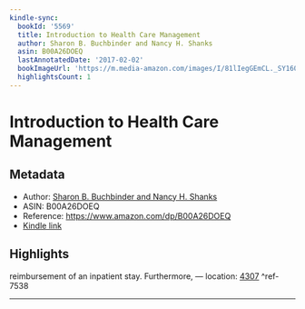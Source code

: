 ```yaml
---
kindle-sync:
  bookId: '5569'
  title: Introduction to Health Care Management
  author: Sharon B. Buchbinder and Nancy H. Shanks
  asin: B00A26DOEQ
  lastAnnotatedDate: '2017-02-02'
  bookImageUrl: 'https://m.media-amazon.com/images/I/81lIegGEmCL._SY160.jpg'
  highlightsCount: 1
---
```

# Introduction to Health Care Management
## Metadata
* Author: [Sharon B. Buchbinder and Nancy H. Shanks](https://www.amazon.comundefined)
* ASIN: B00A26DOEQ
* Reference: https://www.amazon.com/dp/B00A26DOEQ
* [Kindle link](kindle://book?action=open&asin=B00A26DOEQ)

## Highlights
reimbursement of an inpatient stay. Furthermore, — location: [4307](kindle://book?action=open&asin=B00A26DOEQ&location=4307) ^ref-7538

---
